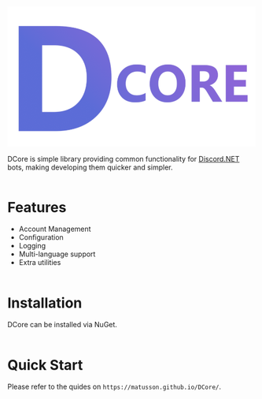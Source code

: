 ![DCore Logo](/docs/images/wide.png?raw=true "DCore Logo")

DCore is simple library providing common functionality for [Discord.NET](https://github.com/discord-net/Discord.Net) bots, making developing them quicker and simpler.
<br><br>

# Features
- Account Management
- Configuration
- Logging
- Multi-language support
- Extra utilities
<br><br>

# Installation
DCore can be installed via NuGet.
<br><br>

# Quick Start
Please refer to the quides on `https://matusson.github.io/DCore/`.
